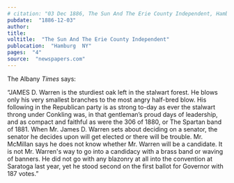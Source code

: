 ```yaml
---
# citation: "03 Dec 1886, The Sun And The Erie County Independent, Hamburg NY, p4, newspapers.com."
pubdate:  "1886-12-03"
author: 
title: 
voltitle:  "The Sun And The Erie County Independent"
publocation:  "Hamburg  NY"
pages:  "4"
source:  "newspapers.com"
---
```


The Albany *Times* says: 

“JAMES D. Warren is the sturdiest oak left in the stalwart forest. He blows only his very smallest branches to the most angry half-bred blow.  His following in the Republican party is as strong to-day as ever the stalwart throng under Conkling was, in that gentleman’s proud days of leadership, and as compact and faithful as were the 306 of 1880, or The Spartan band of 1881. When Mr. James D. Warren sets about deciding on a senator, the senator he decides upon will get elected or there will  be trouble. Mr. McMillan says he does not know whether Mr. Warren will be a candidate. It is not Mr. Warren's way to go into a candidacy with a brass band or waving of banners. He did not go with any blazonry at all into the convention at Saratoga last year, yet he stood second on the first ballot for Governor with 187 votes.”
